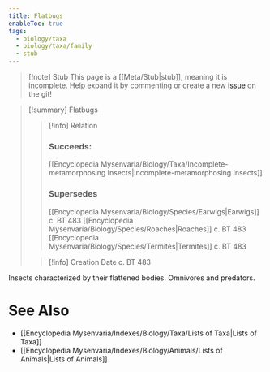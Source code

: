 ```yaml
---
title: Flatbugs
enableToc: true
tags:
  - biology/taxa
  - biology/taxa/family
  - stub
---
```


> [!note] Stub
> This page is a [[Meta/Stub|stub]], meaning it is incomplete. Help expand it by commenting or create a new [issue](https://github.com/RagtimeGal/quartz--encyclopedia-mysenvaria/issues/new/choose) on the git!


> [!summary] Flatbugs
> > [!info] Relation
> > ### Succeeds:
> > [[Encyclopedia Mysenvaria/Biology/Taxa/Incomplete-metamorphosing Insects|Incomplete-metamorphosing Insects]]
> > ### Supersedes 
> > [[Encyclopedia Mysenvaria/Biology/Species/Earwigs|Earwigs]] c. BT 483
> > [[Encyclopedia Mysenvaria/Biology/Species/Roaches|Roaches]] c. BT 483
> > [[Encyclopedia Mysenvaria/Biology/Species/Termites|Termites]] c. BT 483
>
> > [!info] Creation Date
> > c. BT 483

Insects characterized by their flattened bodies. Omnivores and predators.

# See Also
- [[Encyclopedia Mysenvaria/Indexes/Biology/Taxa/Lists of Taxa|Lists of Taxa]]
- [[Encyclopedia Mysenvaria/Indexes/Biology/Animals/Lists of Animals|Lists of Animals]]
